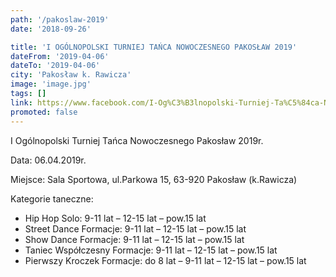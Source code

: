 ```yaml
---
path: '/pakoslaw-2019'
date: '2018-09-26'

title: 'I OGÓLNOPOLSKI TURNIEJ TAŃCA NOWOCZESNEGO PAKOSŁAW 2019'
dateFrom: '2019-04-06'
dateTo: '2019-04-06'
city: 'Pakosław k. Rawicza'
image: 'image.jpg'
tags: []
link: https://www.facebook.com/I-Og%C3%B3lnopolski-Turniej-Ta%C5%84ca-Nowoczesnego-Pakos%C5%82aw-2019-r-776122852780301/
promoted: false
---
```

I Ogólnopolski Turniej Tańca Nowoczesnego Pakosław 2019r.

Data: 06.04.2019r.

Miejsce: Sala Sportowa, ul.Parkowa 15, 63-920 Pakosław (k.Rawicza)

Kategorie taneczne:

* Hip Hop Solo: 9-11 lat – 12-15 lat – pow.15 lat
* Street Dance Formacje: 9-11 lat – 12-15 lat – pow.15 lat
* Show Dance Formacje: 9-11 lat – 12-15 lat – pow.15 lat
* Taniec Współczesny Formacje: 9-11 lat – 12-15 lat – pow.15 lat
* Pierwszy Kroczek Formacje: do 8 lat – 9-11 lat – 12-15 lat – pow.15 lat
